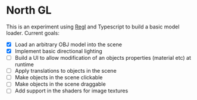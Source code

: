 # North GL

This is an experiment using [Regl](regl.party) and Typescript to build a basic model loader.
Current goals:

 - [x] Load an arbitrary OBJ model into the scene
 - [x] Implement basic directional lighting
 - [ ] Build a UI to allow modification of an objects properties (material etc) at runtime
 - [ ] Apply translations to objects in the scene
 - [ ] Make objects in the scene clickable
 - [ ] Make objects in the scene draggable
 - [ ] Add support in the shaders for image textures
